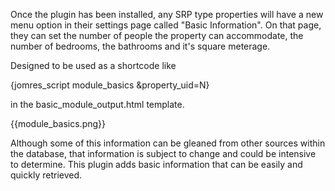 Once the plugin has been installed, any SRP type properties will have a new menu option in their settings page called "Basic Information". On that page, they can set the number of people the property can accommodate, the number of bedrooms, the bathrooms and it's square meterage.

Designed to be used as a shortcode like 

{jomres_script module_basics &property_uid=N}

in the basic_module_output.html template.

{{module_basics.png}}

Although some of this information can be gleaned from other sources within the database, that information is subject to change and could be intensive to determine. This plugin adds basic information that can be easily and quickly retrieved.


